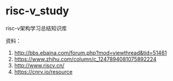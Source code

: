 # risc-v_study
risc-v架构学习总结知识库

资料：
1. http://bbs.ebaina.com/forum.php?mod=viewthread&tid=51461
2. https://www.zhihu.com/column/c_1247894081075892224
3. http://www.riscv.cn/
4. https://cnrv.io/resource
